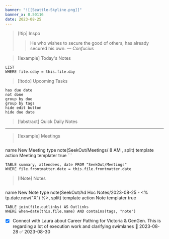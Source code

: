 ```yaml
---
banner: "![[Seattle-Skyline.png]]"
banner_x: 0.50116
date: 2023-08-25
---
```


> [!tip] Inspo
>> He who wishes to secure the good of others, has already secured his own.
> — <cite>Confucius</cite>


> [!example] Today's Notes
```dataview
LIST
WHERE file.cday = this.file.day
```

> [!todo] Upcoming Tasks

```tasks
has due date
not done
group by due
group by tags
hide edit button
hide due date
```

> [!abstract] Quick Daily Notes




---

> [!example] Meetings
>  ```button
name New Meeting
type note(SeekOut/Meetings/ 8  AM , split) template
action Meeting
templater true ```

```dataview  
TABLE summary, attendees, date FROM "SeekOut/Meetings"  
WHERE file.frontmatter.date = this.file.frontmatter.date  
```

> [!Note]  Notes
> ```button
name New Note
type note(SeekOut/Ad Hoc Notes/2023-08-25 - <% tp.date.now("X") %>, split) template
action Note
templater true
```dataview
TABLE join(file.outlinks) AS Outlinks
WHERE when=date(this.file.name) AND contains(tags, "note")
```

- [x] ​Connect with Laura about Career Pathing for Victoria & GenGen. This is regarding a lot of execution work and clarifying swimlanes 📅 2023-08-28 ✅ 2023-08-30
